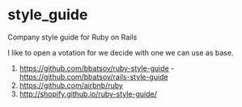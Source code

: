 # style_guide
Company style guide for Ruby on Rails


I like to open a votation for we decide with one we can use as base.
1) https://github.com/bbatsov/ruby-style-guide - https://github.com/bbatsov/rails-style-guide
2) https://github.com/airbnb/ruby
3) http://shopify.github.io/ruby-style-guide/
